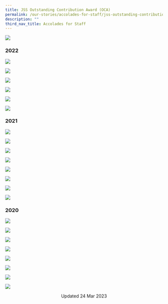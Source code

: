 ```yaml
---
title: JSS Outstanding Contribution Award (OCA)
permalink: /our-stories/accolades-for-staff/jss-outstanding-contribution-award-oca/
description: ""
third_nav_title: Accolades for Staff
---
```

![](/images/OCA%202021%201.jpg)

### 2022
![](/images/OCA%202022%201.jpg)

![](/images/OCA%202022%202.jpg)

![](/images/OCA%202022%203.jpg)

![](/images/OCA%202022%204.jpg)

![](/images/OCA%202022%205.jpg)

![](/images/OCA%202022%206.jpg)

### 2021

![](/images/OCA%202021%20Indv%201.jpg)

![](/images/OCA%202021%20Indv%202.jpg)

![](/images/OCA%202021%20Team%201.jpg)

![](/images/OCA%202021%20Team%202.jpg)

![](/images/OCA%202021%20Team%203.jpg)

![](/images/OCA%202021%20Team%204.jpg)

![](/images/OCA%202021%20Team%205.jpg)

![](/images/OCA%202021%20Team%206.jpg)

### 2020

![](/images/OCA%20Individual%202020.jpg)

![](/images/OCA%20Team%20ALP%202020.jpg)

![](/images/OCA%20Team%20FECG%202020.jpg)

![](/images/OCA%20TEam%20GEAR%20UP%202020.jpg)

![](/images/OCA%20Team%20PD%202020.jpg)

![](/images/OCA%20Team%20Sec%201%202020.jpg)

![](/images/OCA%20Team%20Science%20Lab%202020.jpg)

![](/images/OCA%20Team%20Student%20Leadership%202020.jpg)

<center> Updated 24 Mar 2023 </center>